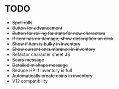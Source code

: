 # TODO

- ~~Spell rolls~~
- ~~Button for advancement~~
- ~~Button for rolling for stats for new characters~~
- ~~If item has no damage, show description on click~~
- ~~Show if item is bulky in inventory~~
- ~~Show current encumbrance in inventory~~
- Refactor character sheet JS
- ~~Scars message~~
- ~~Detailed mishaps message~~
- Reduce HP if inventory is full
- ~~Automatically create coins in inventory~~
- V12 compatibility
